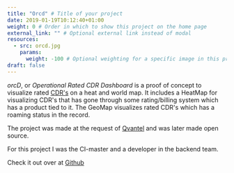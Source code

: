 ```yaml
---
title: "Orcd" # Title of your project
date: 2019-01-19T10:12:40+01:00
weight: 0 # Order in which to show this project on the home page
external_link: "" # Optional external link instead of modal
resources:
  - src: orcd.jpg
    params:
      weight: -100 # Optional weighting for a specific image in this project folder
draft: false
---
```


_orcD_, or _Operational Rated CDR Dashboard_ is a proof of concept to visualize rated [CDR's](https://en.wikipedia.org/wiki/Call_detail_record) on a heat and world map. It includes a HeatMap for visualizing CDR's that has gone through some rating/billing system which has a product tied to it. The GeoMap visualizes rated CDR's which has a roaming status in the record.

The project was made at the request of [Qvantel](https://www.qvantel.com) and was later made open source.

For this project I was the CI-master and a developer in the backend team.

Check it out over at [Github](https://github.com/qvantel/orcd)
